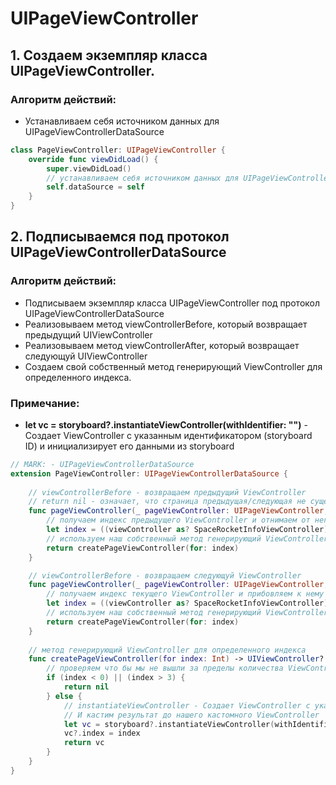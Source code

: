 # UIPageViewController



## 1. Создаем экземпляр класса UIPageViewController.

### Алгоритм действий:
- Устанавливаем себя источником данных для UIPageViewControllerDataSource

```Swift
class PageViewController: UIPageViewController {
    override func viewDidLoad() {
        super.viewDidLoad()
        // устанавливаем себя источником данных для UIPageViewControllerDataSource
        self.dataSource = self
    }
}
```

## 2. Подписываемся под протокол UIPageViewControllerDataSource

### Алгоритм действий:
- Подписываем экземпляр класса UIPageViewController под протокол UIPageViewControllerDataSource
- Реализовываем метод viewControllerBefore, который возвращает предыдущий UIViewController
- Реализовываем метод viewControllerAfter, который возвращает следующуй UIViewController
- Создаем свой собственный метод генерирующий ViewController для определенного индекса. 

### Примечание:
- **let vc = storyboard?.instantiateViewController(withIdentifier: "")** - Создает ViewController с указанным идентификатором (storyboard ID) и инициализирует его данными из storyboard

```Swift
// MARK: - UIPageViewControllerDataSource
extension PageViewController: UIPageViewControllerDataSource {
    
    // viewControllerBefore - возвращаем предыдущий ViewController
    // return nil - означает, что страница предыдущая/следующая не существует
    func pageViewController(_ pageViewController: UIPageViewController, viewControllerBefore viewController: UIViewController) -> UIViewController? {
        // получаем индекс предыдущего ViewController и отнимаем от него единицу
        let index = ((viewController as? SpaceRocketInfoViewController)?.index ?? 0) - 1
        // используем наш собственный метод генерирующий ViewController для определенного индекса
        return createPageViewController(for: index)
    }

    // viewControllerBefore - возвращаем следующуй ViewController
    func pageViewController(_ pageViewController: UIPageViewController, viewControllerAfter viewController: UIViewController) -> UIViewController? {
        // получаем индекс текущего ViewController и прибовляем к нему единицу
        let index = ((viewController as? SpaceRocketInfoViewController)?.index ?? 0) + 1
        // используем наш собственный метод генерирующий ViewController для определенного индекса
        return createPageViewController(for: index)
    }
    
    // метод генерирующий ViewController для определенного индекса
    func createPageViewController(for index: Int) -> UIViewController? {
        // проверяем что бы мы не вышли за пределы количества ViewController
        if (index < 0) || (index > 3) {
            return nil
        } else {
            // instantiateViewController - Создает ViewController с указанным идентификатором (storyboard ID) и инициализирует его данными из storyboard
            // И кастим результат до нашего кастомного ViewController
            let vc = storyboard?.instantiateViewController(withIdentifier: "SpaceRocketInfoSID") as? SpaceRocketInfoViewController
            vc?.index = index
            return vc
        }
    }
}
```

